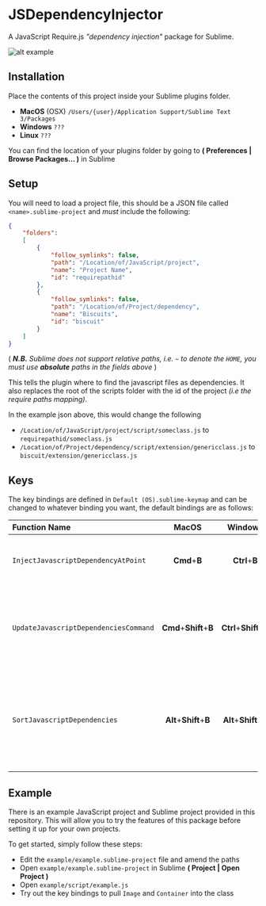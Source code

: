 JSDependencyInjector
====================

A JavaScript Require.js _"dependency injection"_ package for Sublime.

![alt example](https://raw.github.com/domtronn/JSDependencyInjector/master/example/example.gif)

## Installation

Place the contents of this project inside your Sublime plugins folder.

* __MacOS__ (OSX) ```/Users/{user}/Application Support/Sublime Text 3/Packages```
* __Windows__ ```???```
* __Linux__ ```???```

You can find the location of your plugins folder by going to **( Preferences | Browse Packages... )** in Sublime

## Setup

You will need to load a project file, this should be a JSON file called ```<name>.sublime-project``` and _must_ include the following:
```json
{
    "folders":
    [
		{
			"follow_symlinks": false,
			"path": "/Location/of/JavaScript/project",
			"name": "Project Name",
			"id": "requirepathid"
		},
		{
			"follow_symlinks": false,
			"path": "/Location/of/Project/dependency",
			"name": "Biscuits",
			"id": "biscuit"
		}
	]
}
```
( _**N.B.** Sublime does not support relative paths, i.e. ```~``` to denote the ```HOME```, you must use **absolute** paths in the fields above_ )

This tells the plugin where to find the javascript files as dependencies.
It also replaces the root of the scripts folder with the id of the project _(i.e the require paths mapping)_.

In the example json above, this would change the following

* ``` /Location/of/JavaScript/project/script/someclass.js ``` to  ``` requirepathid/someclass.js ```
* ``` /Location/of/Project/dependency/script/extension/genericclass.js ``` to  ``` biscuit/extension/genericclass.js ```


## Keys

The key bindings are defined in ```Default (OS).sublime-keymap``` and can be changed to whatever binding you want, the default bindings are as follows:

Function Name  | MacOS  | Windows | Description
 :---|:---:|:---:|:----
```InjectJavascriptDependencyAtPoint``` | __Cmd__+__B__ | __Ctrl__+__B__ | _Attempts to inject the Class under the cursor point_
```UpdateJavascriptDependenciesCommand``` | __Cmd__+__Shift__+__B__ | __Ctrl__+__Shift__+__B__ | _Goes through each of the Classes in the function argument list and injects them into the require block_ 
```SortJavascriptDependencies``` | __Alt__+__Shift__+__B__ | __Alt__+__Shift__+__B__  | _Orders the paths in the Require block alphabetically and rearranges the Classes in the function argument accordingly_

## Example

There is an example JavaScript project and Sublime project provided in this repository.
This will allow you to try the features of this package before setting it up for your own projects.


To get started, simply follow these steps:
* Edit the ```example/example.sublime-project``` file and amend the paths
* Open ```example/example.sublime-project``` in Sublime  **( Project | Open Project )**
* Open ```example/script/example.js```
* Try out the key bindings to pull ```Image``` and ```Container``` into the class


